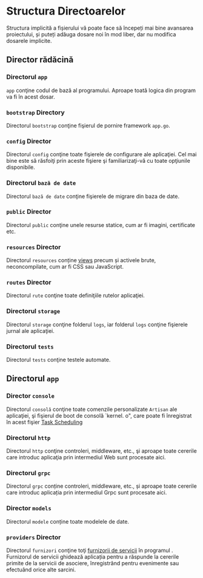 # Structura Directoarelor

Structura implicită a fișierului vă poate face să începeți mai bine avansarea proiectului, și puteți adăuga dosare noi în mod liber, dar
nu modifica dosarele implicite.

## Director rădăcină

### Directorul `app`

`app` conţine codul de bază al programului. Aproape toată logica din program va fi în acest dosar.

### `bootstrap` Directory

Directorul `bootstrap` conţine fişierul de pornire framework `app.go`.

### `config` Director

Directorul `config` conţine toate fişierele de configurare ale aplicaţiei. Cel mai bine este să răsfoiţi prin aceste fişiere şi
familiarizaţi-vă cu toate opţiunile disponibile.

### Directorul `bază de date`

Directorul `bază de date` conţine fişierele de migrare din baza de date.

### `public` Director

Directorul `public` conţine unele resurse statice, cum ar fi imagini, certificate etc.

### `resources` Director

Directorul `resources` conține [views](../basic/views) precum și activele brute, neconcompilate, cum ar fi
CSS sau JavaScript.

### `routes` Director

Directorul `rute` conţine toate definiţiile rutelor aplicaţiei.

### Directorul `storage`

Directorul `storage` conţine folderul `logs`, iar folderul `logs` conţine fişierele jurnal ale aplicaţiei.

### Directorul `tests`

Directorul `tests` conţine testele automate.

## Directorul `app`

### Director `console`

Directorul `consolă` conţine toate comenzile personalizate `Artisan` ale aplicaţiei, şi fişierul de boot de consolă
\`kernel. o", care poate fi înregistrat în acest fişier [Task Scheduling](../advanced/schedule)

### Directorul `http`

Directorul `http` conţine controleri, middleware, etc., şi aproape toate cererile care introduc aplicaţia prin intermediul
Web sunt procesate aici.

### Directorul `grpc`

Directorul `grpc` conține controleri, middleware, etc., și aproape toate cererile care introduc aplicația prin intermediul
Grpc sunt procesate aici.

### Director `models`

Directorul `modele` conține toate modelele de date.

### `providers` Director

Directorul `furnizori` conţine toţi [furnizorii de servicii](../foundation/providers) în programul
. Furnizorul de servicii ghidează aplicația pentru a răspunde la cererile primite de la servicii de asociere, înregistrând
pentru evenimente sau efectuând orice alte sarcini.
